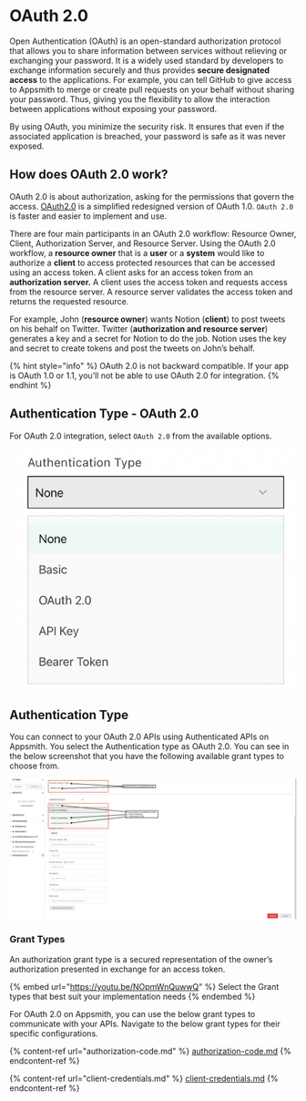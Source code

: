 # OAuth 2.0

Open Authentication (OAuth) is an open-standard authorization protocol that allows you to share information between services without relieving or exchanging your password. It is a widely used standard by developers to exchange information securely and thus provides **secure designated access** to the applications. For example, you can tell GitHub to give access to Appsmith to merge or create pull requests on your behalf without sharing your password. Thus, giving you the flexibility to allow the interaction between applications without exposing your password.

By using OAuth, you minimize the security risk. It ensures that even if the associated application is breached, your password is safe as it was never exposed.

## How does OAuth 2.0 work?

OAuth 2.0 is about authorization, asking for the permissions that govern the access. [OAuth2.0](https://oauth.net/2/) is a simplified redesigned version of OAuth 1.0. `OAuth 2.0` is faster and easier to implement and use.

There are four main participants in an OAuth 2.0 workflow: Resource Owner, Client, Authorization Server, and Resource Server. Using the OAuth 2.0 workflow, a **resource owner** that is a **user** or a **system** would like to authorize a **client** to access protected resources that can be accessed using an access token. A client asks for an access token from an **authorization server.** A client uses the access token and requests access from the resource server. A resource server validates the access token and returns the requested resource.

For example, John (**resource owner**) wants Notion (**client**) to post tweets on his behalf on Twitter. Twitter (**authorization and resource server**) generates a key and a secret for Notion to do the job. Notion uses the key and secret to create tokens and post the tweets on John’s behalf.

{% hint style="info" %}
OAuth 2.0 is not backward compatible. If your app is OAuth 1.0 or 1.1, you’ll not be able to use OAuth 2.0 for integration.
{% endhint %}

## Authentication Type - OAuth 2.0

For OAuth 2.0 integration, select `OAuth 2.0` from the available options.

![Select OAuth 2.0 as an Authentication Type](<../../../../.gitbook/assets/OAuth  API Integration  Authentication Type.png>)

## Authentication Type

You can connect to your OAuth 2.0 APIs using Authenticated APIs on Appsmith. You select the Authentication type as OAuth 2.0. You can see in the below screenshot that you have the following available grant types to choose from.

![Configuration settings available for OAuth 2.0](<../../../../.gitbook/assets/OAuth  API Integration  Authentication Type  OAuth 2.0  Grant Types.png>)

### Grant Types

An authorization grant type is a secured representation of the owner’s authorization presented in exchange for an access token.

{% embed url="https://youtu.be/NOpmWnQuwwQ" %}
Select the Grant types that best suit your implementation needs
{% endembed %}

For OAuth 2.0 on Appsmith, you can use the below grant types to communicate with your APIs. Navigate to the below grant types for their specific configurations.

{% content-ref url="authorization-code.md" %}
[authorization-code.md](authorization-code.md)
{% endcontent-ref %}

{% content-ref url="client-credentials.md" %}
[client-credentials.md](client-credentials.md)
{% endcontent-ref %}
